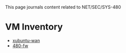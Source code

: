 This page journals content related to NET/SEC/SYS-480

# VM Inventory

- [xubuntu-wan]()
- [480-fw]()















